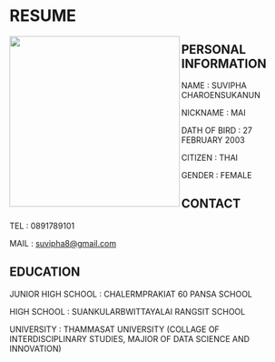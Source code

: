 # RESUME

 <img align="left" width="300" height="300" src="https://user-images.githubusercontent.com/95448811/144513973-edb74244-3011-49db-8386-59dbe10734c4.JPG">

## PERSONAL INFORMATION
NAME : SUVIPHA CHAROENSUKANUN

NICKNAME : MAI

DATH OF BIRD : 27 FEBRUARY 2003

CITIZEN : THAI

GENDER : FEMALE

## CONTACT
TEL : 0891789101

MAIL : suvipha8@gmail.com

## EDUCATION
JUNIOR HIGH SCHOOL : CHALERMPRAKIAT 60 PANSA SCHOOL

HIGH SCHOOL : SUANKULARBWITTAYALAI RANGSIT SCHOOL

UNIVERSITY : THAMMASAT UNIVERSITY (COLLAGE OF INTERDISCIPLINARY STUDIES, MAJIOR OF DATA SCIENCE AND INNOVATION)

